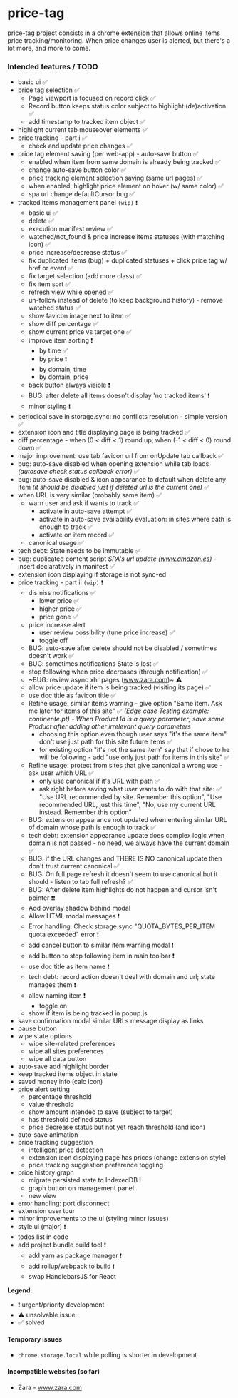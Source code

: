 # price-tag

price-tag project consists in a chrome extension that allows online items price tracking/monitoring. When price changes user is alerted,
but there's a lot more, and more to come.

### Intended features / TODO

 * basic ui ✅
 * price tag selection ✅
    * Page viewport is focused on record click ✅
    * Record button keeps status color subject to highlight (de)activation ✅
    * add timestamp to tracked item object ✅
 * highlight current tab mouseover elements ✅
 * price tracking - part i ✅
    * check and update price changes ✅
 * price tag element saving (per web-app) - auto-save button ✅
    * enabled when item from same domain is already being tracked ✅
    * change auto-save button color ✅
    * price tracking element selection saving (same url pages) ✅
    * when enabled, highlight price element on hover (w/ same color) ✅
    * spa url change defaultCursor bug ✅
 * tracked items management panel `(wip)` ❗
    * basic ui ✅
    * delete ✅
    * execution manifest review ✅
    * watched/not_found & price increase items statuses (with matching icon) ✅
    * price increase/decrease status ✅
    * fix duplicated items (bug) + duplicated statuses + click price tag w/ href or event ✅
    * fix target selection (add more class) ✅
    * fix item sort ✅
    * refresh view while opened ✅
    * un-follow instead of delete (to keep background history) - remove watched status ✅
    * show favicon image next to item ✅
    * show diff percentage ✅
    * show current price vs target one ✅
    * improve item sorting ❗
        * by time ✅
        * by price ❗
        * by domain, time
        * by domain, price
    * back button always visible ❗
    * BUG: after delete all items doesn't display 'no tracked items' ❗
    * minor styling ❗
 * periodical save in storage.sync: no conflicts resolution - simple version ✅
 * extension icon and title displaying page is being tracked ✅
 * diff percentage - when (0 < diff < 1) round up; when (-1 < diff < 0) round down ✅
 * major improvement: use tab favicon url from onUpdate tab callback ✅
 * bug: auto-save disabled when opening extension while tab loads _(autosave check status callback error)_ ✅
 * bug: auto-save disabled & icon appearance to default when delete any item _(it should be disabled just if deleted url is the current one)_ ✅
 * when URL is very similar (probably same item) ✅
    * warn user and ask if wants to track ✅
        * activate in auto-save attempt ✅ 
        * activate in auto-save availability evaluation: in sites where path is enough to track ✅
        * activate on item record ✅
    * canonical usage ✅
 * tech debt: State needs to be immutable ✅
 * bug: duplicated content script *SPA's url update (www.amazon.es)* - insert declaratively in manifest ✅
 * extension icon displaying if storage is not sync-ed
 * price tracking - part ii `(wip)` ❗
     * dismiss notifications ✅
        * lower price ✅
        * higher price ✅
        * price gone ✅
     * price increase alert
        * user review possibility (tune price increase) ✅
        * toggle off
     * BUG: auto-save after delete should not be disabled / sometimes doesn't work ✅
     * BUG: sometimes notifications State is lost ✅
     * stop following when price decreases (through notification) ✅
     * ~BUG: review async xhr pages (www.zara.com)~ ⚠️
     * allow price update if item is being tracked (visiting its page) ✅
     * use doc title as favicon title ✅
     * Refine usage: similar items warning - give option "Same item. Ask me later for items of this site" ✅
        _(Edge case Testing example: continente.pt) - When Product Id is a query parameter; save same Product after adding other irrelevant query parameters_   
        * choosing this option even though user says "it's the same item" don't use just path for this site future items ✅
        * for existing option "it's not the same item" say that if chose to he will be following - add "use only just path for items in this site" ✅
     * Refine usage: protect from sites that give canonical a wrong use - ask user which URL ✅
        * only use canonical if it's URL with path ✅
        * ask right before saving what user wants to do with that site: ✅
            "Use URL recommended by site. Remember this option", "Use recommended URL, just this time", "No, use my current URL instead. Remember this option"
     * BUG: extension appearance not updated when entering similar URL of domain whose path is enough to track ✅
     * tech debt: extension appearance update does complex logic when domain is not passed - no need, we always have the current domain ✅
     * BUG: if the URL changes and THERE IS NO canonical update then don't trust current canonical ✅
     * BUG: On full page refresh it doesn't seem to use canonical but it should - listen to tab full refresh? ✅
     * BUG: After delete item highlights do not happen and cursor isn't pointer ❗❗
     * Add overlay shadow behind modal
     * Allow HTML modal messages ❗
     * Error handling: Check storage.sync "QUOTA_BYTES_PER_ITEM quota exceeded" error ❗
     * add cancel button to similar item warning modal ❗
     * add button to stop following item in main toolbar ❗
     * use doc title as item name ❗
     * tech debt: record action doesn't deal with domain and url; state manages them ❗
     * allow naming item ❗
        * toggle on
     * show if item is being tracked in popup.js
 * save confirmation modal similar URLs message display as links
 * pause button
 * wipe state options
    * wipe site-related preferences
    * wipe all sites preferences
    * wipe all data button
 * auto-save add highlight border
 * keep tracked items object in state
 * saved money info (calc icon)
 * price alert setting
    * percentage threshold
    * value threshold
    * show amount intended to save (subject to target)
    * has threshold defined status
    * price decrease status but not yet reach threshold (and icon)
 * auto-save animation
 * price tracking suggestion
    * intelligent price detection
    * extension icon displaying page has prices (change extension style)
    * price tracking suggestion preference toggling
 * price history graph
    * migrate persisted state to IndexedDB ❕
    * graph button on management panel
    * new view
 * error handling: port disconnect
 * extension user tour
 * minor improvements to the ui (styling minor issues)
 * style ui (major) ❗
 * todos list in code
 * add project bundle build tool ❗
    * add yarn as package manager ❗
    * add rollup/webpack to build ❗
    * swap HandlebarsJS for React
 
 **Legend:**
 * ❗️ urgent/priority development
 * ⚠️ unsolvable issue
 * ✅️ solved
 
 
 #### Temporary issues
 * `chrome.storage.local` while polling is shorter in development
 
 #### Incompatible websites (so far)
 * Zara - www.zara.com
